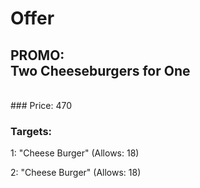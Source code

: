# Offer

## PROMO:<br>Two Cheeseburgers for One
<br>
### Price: 470

### Targets:
1: &quot;Cheese Burger&quot; (Allows: 18)

2: &quot;Cheese Burger&quot; (Allows: 18)
